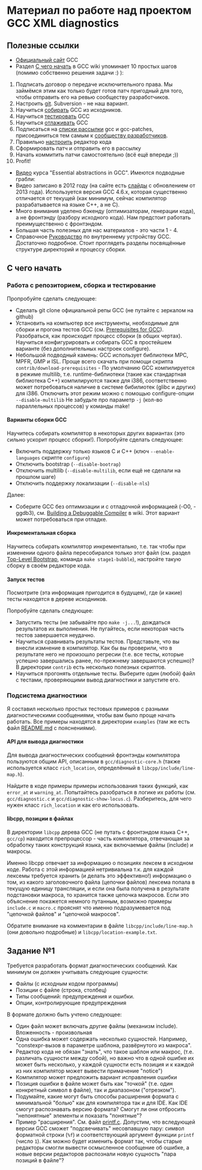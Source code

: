 # Материал по работе над проектом GCC XML diagnostics

## Полезные ссылки
- [Официальный сайт](https://gcc.gnu.org/) GCC
- Раздел [С чего начать](https://gcc.gnu.org/wiki/GettingStarted) в GCC wiki
  упоминает 10 простых шагов (помимо собственно решения задачи :) ):
 1. Подписать договор о передаче исключительного права. Мы займёмся этим как
    только будет готов патч пригодный для того, чтобы отправить его на ревью
    сообществу разработчиков.
 2. Настроить [git](https://gcc.gnu.org/wiki/GitMirror). Subversion - не наш
    вариант.
 3. Научиться [собирать](https://gcc.gnu.org/wiki/InstallingGCC) GCC из
    исходников.
 4. Научиться [тестировать](https://gcc.gnu.org/wiki/Testing_GCC) GCC
 5. Научиться [отлаживать](https://gcc.gnu.org/wiki/DebuggingGCC) GCC
 6. Подписаться на [списки рассылки](https://gcc.gnu.org/lists.html) gcc и
    gcc-patches, присоединиться тем самым к [сообществу
    разработчиков](https://gcc.gnu.org/wiki/Community).
 7. Правильно [настроить](https://gcc.gnu.org/wiki/FormattingCodeForGCC)
    редактор кода
 8. Сформировать патч и отправить его в рассылку
 9. Начать коммитить патчи самостоятельно (всё ещё впереди ;))
 10. Profit!
- [Видео](http://www.cse.iitb.ac.in/grc/index.php?page=videos) курса "Essential
  abstractions in GCC". Имеются подводные грабли:
 - Видео записано в 2012 году (на сайте есть
   [слайды](http://www.cse.iitb.ac.in/grc/gcc-workshop-13/index.php?page=slides) с
   обновлением от 2013 года). Используется версия GCC 4.6.x, которая
   существенно отличается от текущей (как минимум, сейчас компилятор
   разрабатывается на языке C++, а не C).
 - Много внимания уделено бэкенду (оптимизаторам, генерации кода), а не
   фронтэнду (разбору исходного кода). Нам предстоит работать преимущественно с
   фронтэндом.
 - Большая часть полезных для нас материалов - это части 1 - 4.
- Справочное [Руководство](https://gcc.gnu.org/onlinedocs/gccint/) по
  внутреннему устройству GCC. Достаточно подробное. Стоит проглядеть разделы
  посвящённые структуре директорий и процессу сборки.

## С чего начать

### Работа с репозиторием, сборка и тестирование

Пропробуйте сделать следующее:

- Сделать git clone официальной репы GCC (не путайте с зеркалом на github)
- Установить на компьютер все инструменты, необходимые для сборки и прогона
  тестов GCC (см. [Prerequisites for GCC](https://gcc.gnu.org/install/prerequisites.html)).
  Разобраться, как происходит процесс сборки (в общих чертах). Научиться
  конфигурировать и собирать GCC в простейшем варианте (без дополнительных настроек
  configure).
- Небольшой подводный камень: GCC использует библиотеки MPC, MPFR, GMP и ISL.
  Проще всего скачать при помощи скрипта `contrib/download-prerequisites` - По
  умолчанию GCC компилируется в режиме multilib, т.е. runtime-библиотеки (такие
  как стандартная библиотека C++) компилируются также для i386, соответственно
  может потребоваться наличие в системе бибилиотек (glibc и других) для i386.
  Отключить этот режим можно с помощью configure-опции `--disable-multilib` Не
  забудьте про параметр `-j` (кол-во параллельных процессов) у команды make!

#### Варианты сборки GCC

Научитесь собирать компилятор в некоторых других вариантах (это сильно ускорит
процесс сборки!). Попробуйте сделать следующее:

- Включить поддержку только языков C и C++ (ключ `--enable-languages` скрипте
  `configure`)
- Отключить bootstrap (`--disable-bootrap`)
- Отключить multilib (`--disable-multilib`, если ещё не сделали на прошлом шаге)
- Отключить поддержку локализации (`--disable-nls`)

Далее:

- Соберите GCC без оптимизации и с отладочной информацией (-O0, -ggdb3), см.
  [Building a Debuggable Compiler](https://gcc.gnu.org/wiki/DebuggingGCC#gccbuilddebug) в wiki.
  Этот вариант может потребоваться при отладке.

#### Инкрементальная сборка

Научитесь собирать компилятор инкрементально, т.е. так чтобы при изменении
одного файла пересобирался только этот файл (см. раздел
[Top-Level Bootstrap](https://gcc.gnu.org/wiki/Top-Level_Bootstrap), команда
`make stage1-bubble`), настройте такую сборку в своём редакторе кода.

#### Запуск тестов

Посмотрите (эта информация пригодится в будущем), где (и какие) тесты находятся
в дереве исходников.

Попробуйте сделать следующее:

- Запустить тесты (не забывайте про `make -j...`!), дождаться результатов их
  выполнения. Не пугайтесь, если некоторая часть тестов завершается неудачно.
- Научиться сравнивать результаты тестов. Представьте, что вы внесли измнение в
  компилятор. Как бы вы проверили, что в результате него не произошло регресии
  (т.е. все тесты, которые успешно завершались ранее, по-прежнему завершаются
  успешно)? В директории `contrib` есть несколько полезных скриптов.
- Научиться прогонять отдельные тесты. Выберите один (любой) файл с тестами,
  проверяющими вывод диагностики и запустите его.

### Подсистема диагностики

Я составил несколько простых тестовых примеров с разными диагностическими
сообщениями, чтобы вам было проще начать работать. Все примеры находятся в
директории `examples` (там же есть файл [README.md](examples/README.md)
с пояснениями).

#### API для вывода диагностики

Для вывода диагностических сообщений фронтэнды компилятора пользуются общим API,
описанным в `gcc/diagnostic-core.h` (также используется класс `rich_location`,
определённый в `libcpp/include/line-map.h`).

Найдите в коде примеры примеры использования таких функций, как `error_at` и
`warning_at`. Попытайтесь разобраться в логике их работы (см.
`gcc/diagnostic.c` и `gcc/diagnostic-show-locus.c`). Разберитесь, для чего нужен
класс `rich_location` и как его использовать.

#### libcpp, позиции в файлах

В директории `libcpp` дерева GCC (не путать с фронтэндом языка C++, `gcc/cp`) находится
препроцессор - часть компилятора, отвечающая за обработку таких конструкций
языка, как включаемые файлы (include) и макросы.

Именно libcpp отвечает за информацию о позициях лексем в исходном коде. Работа с
этой информацией нетривиальна т.к. для каждой лексемы требуется хранить (и
делать это эффективно!) информацию о том, из какого заголовочного файла (цепочки
файлов) лексема попала в текущую единицу трансляции, и если она была получена в
результате подстановки макроса, то хранится также цепочка макросов. Если это
объяснение покажется немного путанным, возможно примеры `include.c` и `macro.c`
прояснят что именно подразумевается под "цепочкой файлов" и "цепочкой макросов".

Обратите внимание на комментарии в файле `libcpp/include/line-map.h` (они
довольно подробные) и `libcpp/location-example.txt`.

## Задание №1

Требуется разработать формат диагностических сообщений. Как минимум он должен учитывать
следующие сущности:

- Файлы (с исходным кодом программы)
- Позиции с файле (строка, столбец)
- Типы сообщений: предупреждения и ошибки.
- Опции, контролирующие предупреждения

В формате должно быть учтено следующее:

- Один файл может включать другие файлы (механизм include). Вложенность -
  произвольная
- Одна ошибка может содержать несколько сущностей. Например, "constexpr-вызов в
  параметре шаблона, развёрнутого из макроса".
- Редактор кода не обязан "знать", что такое шаблон или макрос, (т.е. различать
  сущности между собой), но важно что в одной ошибке их может быть несколько, у
  каждой сущности  есть позиция и к каждой из них компилятор может вывести
  примачение "notice")
- Компилятор может предложить вариант исправления ошибки
- Позиция ошибки в файле может быть как "точкой" (т.е. один конкретный символ в
  файле), так и диапазоном ("отрезком").
- Подумайте, какие могут быть способы расширения формата с минимальной "болью"
  как для компилятора так и для IDE. Как IDE смогут распознавать версию формата? 
  Смогут ли они отбросить "непонятные" элементы и показать "понятные"?
 - Пример "расширения". См. файл [printf.c](examples/printf.c). Допустим, что
   вследующей версии GCC сможет "подсвечивать" несовпавшую пару: символ
   форматной строки (`%f`) и соответствующий аргумент функции `printf` (число
   `1`). Как можно будет изменить формат так, чтобы старые редакторы смогли
   вывести осмысленное сообщение об ошибке, а новые версии редакторов распознали
   новую сущность "пара позиций в файле"?
